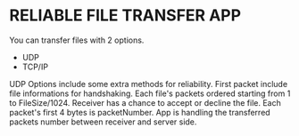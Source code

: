 # RELIABLE FILE TRANSFER APP

You can transfer files with 2 options.

- UDP
- TCP/IP

UDP Options include some extra methods for reliability.
First packet include file informations for handshaking. Each file's packets ordered starting from 1 to FileSize/1024.
Receiver has a chance to accept or decline the file.
Each packet's first 4 bytes is packetNumber.
App is handling the transferred packets number between receiver and server side.